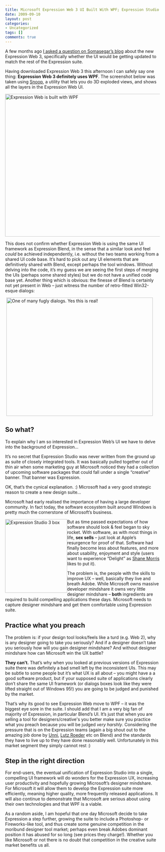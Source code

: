 ```yaml
---
title: Microsoft Expression Web 3 UI Built With WPF; Expression Studio Moves Forward
date: 2009-09-10
layout: post
categories:
- Uncategorized
tags: []
comments: true
---
```



A few months ago [I asked a question on Somasegar’s blog](http://blogs.msdn.com/somasegar/archive/2009/06/05/expression-web-3.aspx) about the new Expression Web 3, specifically whether the UI would be getting updated to match the rest of the Expression suite.
  
Having downloaded Expression Web 3 this afternoon I can safely say one thing: **Expression Web 3 definitely uses WPF**. The screenshot below was taken using [Snoop](http://blois.us/Snoop/), a utility that lets you do 3D exploded views, and shows all the layers in the Expression Web UI.
  
<img style="border-right-width: 0px; display: inline; border-top-width: 0px; border-bottom-width: 0px; border-left-width: 0px" title="Expression Web is built with WPF" border="0" alt="Expression Web is built with WPF" src="https://s3-us-west-2.amazonaws.com/jack-ukleja-com/expression_web_3_exploded2_thumb.jpg" width="644" height="463">
  
This does not confirm whether Expression Web is using the same UI framework as Expression Blend, in the sense that a similar look and feel *could* be achieved independently, i.e. without the two teams working from a shared UI code base. It’s hard to pick out any UI elements that are definitively shared with Blend, except perhaps the tool windows. Without delving into the code, it’s my guess we are seeing the first steps of merging the UIs (perhaps some shared styles) but we do not have a unified code base yet. Another thing which is obvious: the finesse of Blend is certainly not yet present in Web – just witness the number of retro-fitted Win32-esque dialogs:
  
&#160;<img style="border-right-width: 0px; display: inline; border-top-width: 0px; border-bottom-width: 0px; border-left-width: 0px" title="One of many fugly dialogs. Yes this is real!" border="0" alt="One of many fugly dialogs. Yes this is real!" src="https://s3-us-west-2.amazonaws.com/jack-ukleja-com/image31.png" width="477" height="384"> 
  
## So what?
  
To explain why I am so interested in Expression Web’s UI we have to delve into the background of Expression…
  
It’s no secret that Expression Studio was never written from the ground up as suite of closely integrated tools. It was basically pulled together out of thin air when some marketing guy at Microsoft noticed they had a collection of upcoming software packages that could fall under a single “creative” banner. That banner was Expression.
  
OK, that’s the cynical explanation. :) Microsoft had a very good strategic reason to create a new design suite...
  
Microsoft had early realised the importance of having a large developer community. In fact today, the software ecosystem built around Windows is pretty much the cornerstone of Microsoft’s business. 
  
<img style="border-bottom: 0px; border-left: 0px; display: inline; margin-left: 0px; border-top: 0px; margin-right: 0px; border-right: 0px" title="Expression Studio 3 box" border="0" alt="Expression Studio 3 box" align="left" src="https://s3-us-west-2.amazonaws.com/jack-ukleja-com/US_Prd_Bx_Tilt_L_Expression_Studio_3_thumb.png" width="202" height="239"> 
  
But as time passed expectations of how software should look &amp; feel began to sky rocket. With software, as with most things in life, **sex sells** – just look at Apple’s resurgence for proof of that. Software had finally become less about features, and more about usability, enjoyment and style (users want to experience “Delight” as [Shane Morris](http://blogs.msdn.com/shanemo/) likes to put it).
  
The problem is, the people with the skills to improve UX – well, basically they live and breath Adobe. While Microsoft owns massive developer mindshare it owns very little designer mindshare – **both** ingredients are required to build compelling applications these days. Microsoft needs to capture designer mindshare and get them comfortable using Expression suite.
  
## Practice what you preach
  
The problem is: if your design tool looks/feels like a turd (e.g. Web 2), why is any designer going to take you seriously? And if a designer doesn’t take you seriously how will you gain designer mindshare? And without designer mindshare how can Microsoft win the UX battle?
  
**They can’t.** That’s why when you looked at previous versions of Expression suite there was definitely a bad smell left by the inconsistent UIs. This may be subtle to some people but it’s what UX is all about – you might have a a good software product, but if your supposed suite of applications clearly don’t share the same UI framework (or dialogs boxes look like they were lifted straight out of Windows 95!) you are going to be judged and punished by the market.
  
That’s why its good to see Expression Web move to WPF – it was the biggest eye sore in the suite. I should add that I am a very big fan of majority of Expression, in particular Blend’s UI. It’s just that when you are selling a tool for designers/creative's you better make sure you practice what you preach because you will be judged *very harshly*. Considering the pressure that is on the Expression teams (again a big shout out to the amazing job done by [Unni](http://blogs.msdn.com/unnir/), [Lutz Roeder](http://blog.lutzroeder.com/) etc on Blend) and the standards they have to live up to they have done reasonably well. Unfortunately in this market segment they simply cannot rest :)
  
## Step in the right direction
  
For end-users, the eventual unification of Expression Studio into a single, compelling UI framework will do wonders for the Expression UX, increasing user productivity and hopefully growing Microsoft’s designer mindshare. For Microsoft it will allow them to develop the Expression suite more efficiently, meaning higher quality, more frequently released applications. It will also continue to demonstrate that Microsoft are serious about using their own technologies and that WPF is a viable.
  
As a random aside, I am hopeful that one day Microsoft decide to take Expression a step further, growing the suite to include a Photoshop- or Fireworks-like tool, and thus create some genuine competition in the moribund designer tool market; perhaps even break Adobes dominant position it has abused for so long (see prices they charge!). Whether you like Microsoft or not there is no doubt that competition in the creative suite market benefits us all.
